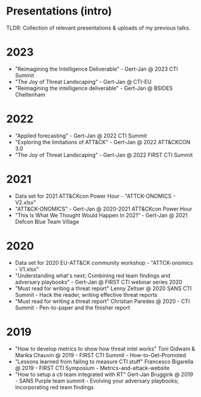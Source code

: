 # Presentations (intro)
TLDR: Collection of relevant presentations & uploads of my previous talks.

# 2023
- "Reimagining the Intelligence Deliverable" - Gert-Jan @ 2023 CTI Summit
- "The Joy of Threat Landscaping" - Gert-Jan @ CTI-EU
- "Reimagining the intelligence deliverable" - Gert-Jan @ BSIDES Cheltenham

# 2022
- "Applied forecasting" - Gert-Jan @ 2022 CTI Summit
- "Exploring the limitations of ATT&CK" - Gert-Jan @ 2022 ATT&CKCON 3.0
- "The Joy of Threat Landscaping" - Gert-Jan @ 2022 FIRST CTI Summit

# 2021
- Data set for 2021 ATT&CKcon Power Hour - "ATTCK-ONOMICS - V2.xlsx" 
- "ATT&CK-ONOMICS" - Gert-Jan @ 2020-2021 ATT&CKcon Power Hour
- "This Is What We Thought Would Happen In 2021" - Gert-Jan @ 2021 Defcon Blue Team Village

# 2020
- Data set for 2020 EU-ATT&CK community workshop - "ATTCK-onomics - V1.xlsx" 
- "Understanding what's next; Combining red team findings and adversary playbooks" - Gert-Jan @ FIRST CTI webinar series 2020
- "Must read for writing a threat report" Lenny Zeltser @ 2020 SANS CTI Summit - Hack the reader, writing effective threat reports
- "Must read for writing a threat report" Christian Paredes @ 2020 - CTI Summit - Pen-to-paper and the finisher report

# 2019 
- "How to develop metrics to show how threat intel works" Toni Gidwani & Marika Chauvin @ 2019 - FIRST CTI Summit - How-to-Get-Promoted
- "Lessons learned from failing to measure CTI stuff" Francesco Bigarella @ 2019 - FIRST CTI Symposium - Metrics-and-attack-website
- "How to setup a cti team integrated with RT" Gert-Jan Bruggink @ 2019 - SANS Purple team summit - Evolving your adversary playbooks; Incorporating red team findings
